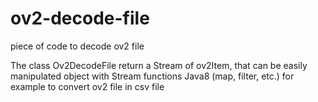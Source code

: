 # ov2-decode-file
piece of code to decode ov2 file

The class Ov2DecodeFile return a Stream of ov2Item, that can be easily manipulated object with Stream functions Java8 (map, filter, etc.) for example to convert ov2 file in csv file
